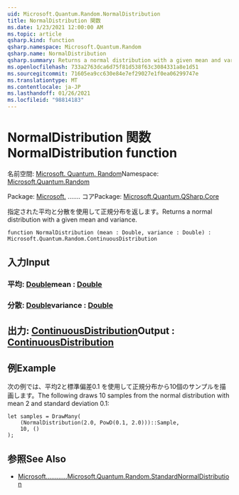 ```yaml
---
uid: Microsoft.Quantum.Random.NormalDistribution
title: NormalDistribution 関数
ms.date: 1/23/2021 12:00:00 AM
ms.topic: article
qsharp.kind: function
qsharp.namespace: Microsoft.Quantum.Random
qsharp.name: NormalDistribution
qsharp.summary: Returns a normal distribution with a given mean and variance.
ms.openlocfilehash: 733a2763dca6d75f81d538f63c3084331a8e1d51
ms.sourcegitcommit: 71605ea9cc630e84e7ef29027e1f0ea06299747e
ms.translationtype: MT
ms.contentlocale: ja-JP
ms.lasthandoff: 01/26/2021
ms.locfileid: "98814183"
---
```

# <a name="normaldistribution-function"></a><span data-ttu-id="041c5-102">NormalDistribution 関数</span><span class="sxs-lookup"><span data-stu-id="041c5-102">NormalDistribution function</span></span>

<span data-ttu-id="041c5-103">名前空間: [Microsoft. Quantum. Random](xref:Microsoft.Quantum.Random)</span><span class="sxs-lookup"><span data-stu-id="041c5-103">Namespace: [Microsoft.Quantum.Random](xref:Microsoft.Quantum.Random)</span></span>

<span data-ttu-id="041c5-104">Package: [Microsoft.](https://nuget.org/packages/Microsoft.Quantum.QSharp.Core) ....... コア</span><span class="sxs-lookup"><span data-stu-id="041c5-104">Package: [Microsoft.Quantum.QSharp.Core](https://nuget.org/packages/Microsoft.Quantum.QSharp.Core)</span></span>


<span data-ttu-id="041c5-105">指定された平均と分散を使用して正規分布を返します。</span><span class="sxs-lookup"><span data-stu-id="041c5-105">Returns a normal distribution with a given mean and variance.</span></span>

```qsharp
function NormalDistribution (mean : Double, variance : Double) : Microsoft.Quantum.Random.ContinuousDistribution
```


## <a name="input"></a><span data-ttu-id="041c5-106">入力</span><span class="sxs-lookup"><span data-stu-id="041c5-106">Input</span></span>

### <a name="mean--double"></a><span data-ttu-id="041c5-107">平均: [Double](xref:microsoft.quantum.lang-ref.double)</span><span class="sxs-lookup"><span data-stu-id="041c5-107">mean : [Double](xref:microsoft.quantum.lang-ref.double)</span></span>




### <a name="variance--double"></a><span data-ttu-id="041c5-108">分散: [Double](xref:microsoft.quantum.lang-ref.double)</span><span class="sxs-lookup"><span data-stu-id="041c5-108">variance : [Double](xref:microsoft.quantum.lang-ref.double)</span></span>





## <a name="output--continuousdistribution"></a><span data-ttu-id="041c5-109">出力: [ContinuousDistribution](xref:Microsoft.Quantum.Random.ContinuousDistribution)</span><span class="sxs-lookup"><span data-stu-id="041c5-109">Output : [ContinuousDistribution](xref:Microsoft.Quantum.Random.ContinuousDistribution)</span></span>



## <a name="example"></a><span data-ttu-id="041c5-110">例</span><span class="sxs-lookup"><span data-stu-id="041c5-110">Example</span></span>

<span data-ttu-id="041c5-111">次の例では、平均2と標準偏差0.1 を使用して正規分布から10個のサンプルを描画します。</span><span class="sxs-lookup"><span data-stu-id="041c5-111">The following draws 10 samples from the normal distribution with mean 2 and standard deviation 0.1:</span></span>

```qsharp
let samples = DrawMany(
    (NormalDistribution(2.0, PowD(0.1, 2.0)))::Sample,
    10, ()
);
```

## <a name="see-also"></a><span data-ttu-id="041c5-112">参照</span><span class="sxs-lookup"><span data-stu-id="041c5-112">See Also</span></span>

- [<span data-ttu-id="041c5-113">Microsoft............</span><span class="sxs-lookup"><span data-stu-id="041c5-113">Microsoft.Quantum.Random.StandardNormalDistribution</span></span>](xref:Microsoft.Quantum.Random.StandardNormalDistribution)